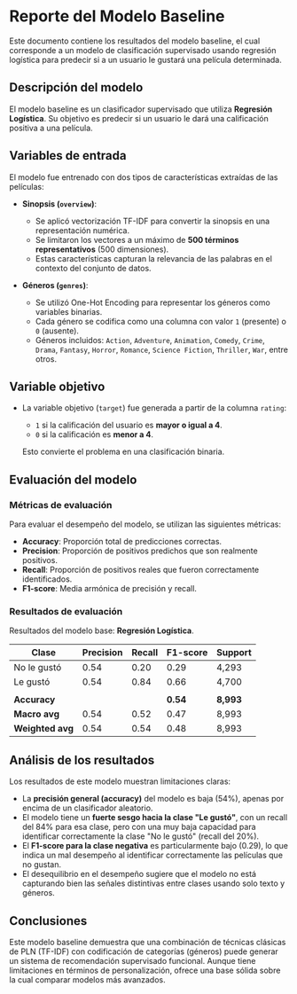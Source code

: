 # Reporte del Modelo Baseline

Este documento contiene los resultados del modelo baseline, el cual corresponde a un modelo de clasificación supervisado usando regresión logística para predecir si a un usuario le gustará una película determinada.

## Descripción del modelo

El modelo baseline es un clasificador supervisado que utiliza **Regresión Logística**. Su objetivo es predecir si un usuario le dará una calificación positiva a una película.

## Variables de entrada

El modelo fue entrenado con dos tipos de características extraídas de las películas:

- **Sinopsis (`overview`)**:
  - Se aplicó vectorización TF-IDF para convertir la sinopsis en una representación numérica.
  - Se limitaron los vectores a un máximo de **500 términos representativos** (500 dimensiones).
  - Estas características capturan la relevancia de las palabras en el contexto del conjunto de datos.

- **Géneros (`genres`)**:
  - Se utilizó One-Hot Encoding para representar los géneros como variables binarias.
  - Cada género se codifica como una columna con valor `1` (presente) o `0` (ausente).
  - Géneros incluidos: `Action`, `Adventure`, `Animation`, `Comedy`, `Crime`, `Drama`, `Fantasy`, `Horror`, `Romance`, `Science Fiction`, `Thriller`, `War`, entre otros.


## Variable objetivo

- La variable objetivo (`target`) fue generada a partir de la columna `rating`:
  - `1` si la calificación del usuario es **mayor o igual a 4**.
  - `0` si la calificación es **menor a 4**.
  
  Esto convierte el problema en una clasificación binaria.

## Evaluación del modelo

### Métricas de evaluación

Para evaluar el desempeño del modelo, se utilizan las siguientes métricas:

- **Accuracy**: Proporción total de predicciones correctas.
- **Precision**: Proporción de positivos predichos que son realmente positivos.
- **Recall**: Proporción de positivos reales que fueron correctamente identificados.
- **F1-score**: Media armónica de precisión y recall.

### Resultados de evaluación

Resultados del modelo base: **Regresión Logística**.

| Clase        | Precision | Recall | F1-score | Support |
|--------------|-----------|--------|----------|---------|
| No le gustó  | 0.54      | 0.20   | 0.29     | 4,293   |
| Le gustó     | 0.54      | 0.84   | 0.66     | 4,700   |
|              |           |        |          |         |
| **Accuracy**                 |       |        | **0.54** | **8,993** |
| **Macro avg**               | 0.54  | 0.52   | 0.47     | 8,993   |
| **Weighted avg**            | 0.54  | 0.54   | 0.48     | 8,993   |


## Análisis de los resultados

Los resultados de este modelo muestran limitaciones claras:

- La **precisión general (accuracy)** del modelo es baja (54%), apenas por encima de un clasificador aleatorio.
- El modelo tiene un **fuerte sesgo hacia la clase "Le gustó"**, con un recall del 84% para esa clase, pero con una muy baja capacidad para identificar correctamente la clase "No le gustó" (recall del 20%).
- El **F1-score para la clase negativa** es particularmente bajo (0.29), lo que indica un mal desempeño al identificar correctamente las películas que no gustan.
- El desequilibrio en el desempeño sugiere que el modelo no está capturando bien las señales distintivas entre clases usando solo texto y géneros.


## Conclusiones

Este modelo baseline demuestra que una combinación de técnicas clásicas de PLN (TF-IDF) con codificación de categorías (géneros) puede generar un sistema de recomendación supervisado funcional. Aunque tiene limitaciones en términos de personalización, ofrece una base sólida sobre la cual comparar modelos más avanzados.
